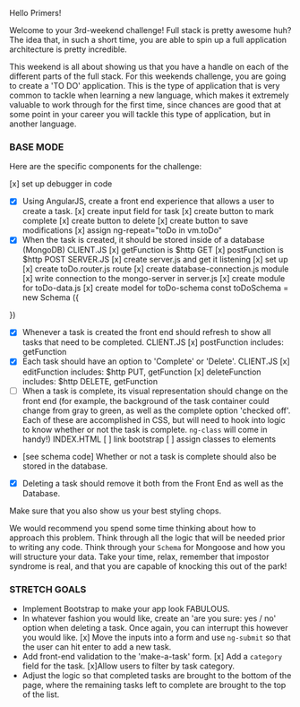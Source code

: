 
Hello Primers!

Welcome to your 3rd-weekend challenge!
Full stack is pretty awesome huh? The idea that, in such a short time, you are able to spin up a full application architecture is pretty incredible. 

This weekend is all about showing us that you have a handle on each of the different parts of the full stack. For this weekends challenge, you are going to create a 'TO DO' application. This is the type of application that is very common to tackle when learning a new language, which makes it extremely valuable to work through for the first time, since chances are good that at some point in your career you will tackle this type of application, but in another language.



### BASE MODE
Here are the specific components for the challenge:

[x] set up debugger in code
* [x] Using AngularJS, create a front end experience that allows a user to create a task.
[x] create input field for task
[x] create button to mark complete
[x] create button to delete
[x] create button to save modifications
[x] assign ng-repeat="toDo in vm.toDo"
* [x] When the task is created, it should be stored inside of a database (MongoDB)
CLIENT.JS
[x] getFunction is $http GET
[x] postFunction is $http POST
SERVER.JS
[x] create server.js and get it listening
[x] set up
[x] create toDo.router.js route
[x] create database-connection.js module
[x] write connection to the mongo-server in server.js
[x] create module for toDo-data.js
[x] create model for toDo-schema
const toDoSchema = new Schema ({

})
* [x] Whenever a task is created the front end should refresh to show all tasks that need to be completed.
CLIENT.JS
[x] postFunction includes: getFunction
* [x] Each task should have an option to 'Complete' or 'Delete'.
CLIENT.JS
[x] editFunction includes: $http PUT, getFunction
[x] deleteFunction includes: $http DELETE, getFunction
* [ ] When a task is complete, its visual representation should change on the front end (for example, the background of the task container could change from gray to green, as well as the complete option 'checked off'. Each of these are accomplished in CSS, but will need to hook into logic to know whether or not the task is complete. `ng-class` will come in handy!)
INDEX.HTML
[ ] link bootstrap
[ ] assign classes to elements
* [see schema code] Whether or not a task is complete should also be stored in the database.
* [x] Deleting a task should remove it both from the Front End as well as the Database.

Make sure that you also show us your best styling chops.

We would recommend you spend some time thinking about how to approach this problem. Think through all the logic that will be needed prior to writing any code. Think through your `Schema` for Mongoose and how you will structure your data. Take your time, relax, remember that impostor syndrome is real, and that you are capable of knocking this out of the park!

### STRETCH GOALS

- Implement Bootstrap to make your app look FABULOUS.
- In whatever fashion you would like, create an 'are you sure: yes / no' option when deleting a task. Once again, you can interrupt this however you would like.
[x] Move the inputs into a form and use `ng-submit` so that the user can hit enter to add a new task.
- Add front-end validation to the 'make-a-task' form.
[x] Add a `category` field for the task. 
[x]Allow users to filter by task category. 
- Adjust the logic so that completed tasks are brought to the bottom of the page, where the remaining tasks left to complete are brought to the top of the list.
